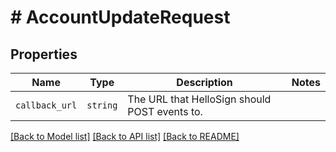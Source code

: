 # # AccountUpdateRequest



## Properties

Name | Type | Description | Notes
------------ | ------------- | ------------- | -------------
| `callback_url` | ```string``` |  The URL that HelloSign should POST events to.  |  |

[[Back to Model list]](../../README.md#models) [[Back to API list]](../../README.md#endpoints) [[Back to README]](../../README.md)
